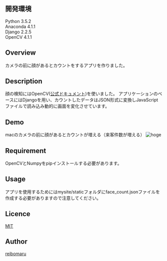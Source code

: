 ## 開発環境
Python 3.5.2  
Anaconda 4.1.1  
Django 2.2.5  
OpenCV 4.1.1  

## Overview
カメラの前に顔があるとカウントをするアプリを作りました。

## Description
顔の検知にはOpenCV([公式ドキュメント](https://docs.opencv.org/4.1.1/index.html))を使いました。
アプリケーションのベースにはDjangoを用い、カウントしたデータはJSON形式に変換しJavaScriptファイルで読み込み動的に画面を変化させています。

## Demo
macのカメラの前に顔があるとカウントが増える（来客件数が増える）
![hoge](https://raw.github.com/wiki/reibomaru/face_counter/images/face_counter.gif)

## Requirement
OpenCVとNumpyをpipインストールする必要があります。

## Usage
アプリを使用するためにはmysite/staticフォルダにface_count.jsonファイルを作成する必要がありますので注意してください。

## Licence

[MIT](https://github.com/tcnksm/tool/blob/master/LICENCE)

## Author

[reibomaru](https://github.com/reibomaru)
